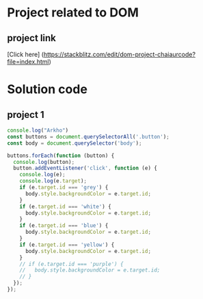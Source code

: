 # Project related to DOM

## project link

[Click here] (https://stackblitz.com/edit/dom-project-chaiaurcode?file=index.html)

# Solution code

## project 1

```javascript
console.log("Arkho")
const buttons = document.querySelectorAll('.button');
const body = document.querySelector('body');

buttons.forEach(function (button) {
  console.log(button);
  button.addEventListener('click', function (e) {
    console.log(e);
    console.log(e.target);
    if (e.target.id === 'grey') {
      body.style.backgroundColor = e.target.id;
    }
    if (e.target.id === 'white') {
      body.style.backgroundColor = e.target.id;
    }
    if (e.target.id === 'blue') {
      body.style.backgroundColor = e.target.id;
    }
    if (e.target.id === 'yellow') {
      body.style.backgroundColor = e.target.id;
    }
    // if (e.target.id === 'purple') {
    //   body.style.backgroundColor = e.target.id;
    // }
  });
});


```
